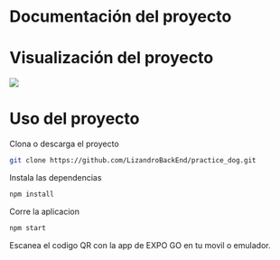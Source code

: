 # Documentación del proyecto 
 
# Visualización del proyecto
<img src="https://upload.vectorlogo.zone/logos/reactjs/images/fded6be6-fa10-4d14-801f-e5772ad64b05.svg"> 
 
# Uso del proyecto 
Clona o descarga el proyecto 
```bash
git clone https://github.com/LizandroBackEnd/practice_dog.git
```  
 
Instala las dependencias 
```bash
npm install
```   
 
Corre la aplicacion 
```bash
npm start
```   
Escanea el codigo QR con la app de EXPO GO en tu movil o emulador.
 

